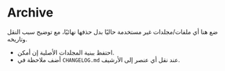 # Archive

ضع هنا أي ملفات/مجلدات غير مستخدمة حاليًا بدل حذفها نهائيًا، مع توضيح سبب النقل وتاريخه.

- احتفظ ببنية المجلدات الأصلية إن أمكن.
- أضف ملاحظة في `CHANGELOG.md` عند نقل أي عنصر إلى الأرشيف.
